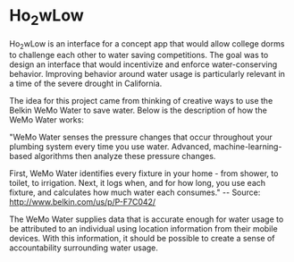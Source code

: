 # Ho<sub>2</sub>wLow
Ho<sub>2</sub>wLow is an interface for a concept app that would allow college dorms to challenge each other to water saving competitions. The goal was to design an interface that would incentivize and enforce water-conserving behavior. Improving behavior around water usage is particularly relevant in a time of the severe drought in California. 

The idea for this project came from thinking of creative ways to use the Belkin WeMo Water to save water. Below is the description of how the WeMo Water works:

"WeMo Water senses the pressure changes that occur throughout your plumbing system every time you use water. Advanced, machine-learning-based algorithms then analyze these pressure changes.

First, WeMo Water identifies every fixture in your home - from shower, to toilet, to irrigation. Next, it logs when, and for how long, you use each fixture, and calculates how much water each consumes." -- Source: http://www.belkin.com/us/p/P-F7C042/

The WeMo Water supplies data that is accurate enough for water usage to be attributed to an individual using location information from their mobile devices. With this information, it should be possible to create a sense of accountability surrounding water usage. 

